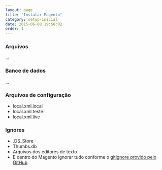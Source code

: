 ```yaml
---
layout: page
title: "Instalar Magento"
category: setup-inicial
date: 2015-06-08 19:56:02
order: 1
---
```


### Arquivos

...

### Bance de dados

...

### Arquivos de configuração

* local.xml.local
* local.xml.teste
* local.xml.live

### Ignores

* .DS_Store
* Thumbs.db
* Arquivos dos editores de texto
* E dentro do Magento ignorar tudo conforme o [gitignore provido pelo GitHub](https://github.com/github/gitignore/blob/master/Magento.gitignore)

